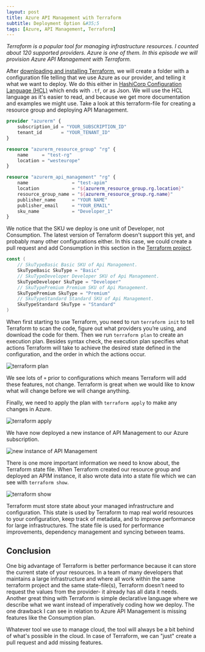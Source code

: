 ```yaml
---
layout: post
title: Azure API Management with Terraform
subtitle: Deployment Option &#35;5
tags: [Azure, API Management, Terraform]
---
```


*Terraform is a popular tool for managing infrastructure resources. I counted about 120 supported providers. Azure is one of them. In this episode we will provision Azure API Management with Terraform.*

After [downloading and installing Terraform](https://learn.hashicorp.com/terraform/getting-started/install.html), we will create a folder with a configuration file telling that we use Azure as our provider, and telling it what we want to deploy. We do this either in [HashiCorp Configuration Language (HCL)](https://github.com/hashicorp/hcl) which ends with `.tf`, or as Json. We will use the HCL language as it's easier to read, and because we get more documentation and examples we might use. Take a look at this terraform-file for creating a resource group and deploying API Management.

```terraform
provider "azurerm" {
    subscription_id = "YOUR_SUBSCRIPTION_ID"
    tenant_id       = "YOUR_TENANT_ID"
}

resource "azurerm_resource_group" "rg" {
    name     = "test-rg"
    location = "westeurope"
}

resource "azurerm_api_management" "rg" {
    name                = "test-apim"
    location            = "${azurerm_resource_group.rg.location}"
    resource_group_name = "${azurerm_resource_group.rg.name}"
    publisher_name      = "YOUR NAME"
    publisher_email     = "YOUR_EMAIL"
    sku_name            = "Developer_1"
}
```

We notice that the SKU we deploy is one unit of Developer, not Consumption. The latest version of Terraform doesn't support this yet, and probably many other configurations either. In this case, we could create a pull request and add Consumption in this section in the [Terraform project](https://github.com/terraform-providers/terraform-provider-azurerm/blob/d1ddff03ce3371ee3beeca5c548cf409437841a4/vendor/github.com/Azure/azure-sdk-for-go/services/apimanagement/mgmt/2018-01-01/apimanagement/models.go#L480-L489).

```go
const (
	// SkuTypeBasic Basic SKU of Api Management.
	SkuTypeBasic SkuType = "Basic"
	// SkuTypeDeveloper Developer SKU of Api Management.
	SkuTypeDeveloper SkuType = "Developer"
	// SkuTypePremium Premium SKU of Api Management.
	SkuTypePremium SkuType = "Premium"
	// SkuTypeStandard Standard SKU of Api Management.
	SkuTypeStandard SkuType = "Standard"
)
```

When first starting to use Terraform, you need to run `terraform init` to tell Terraform to scan the code, figure out what providers you’re using, and download the code for them. Then we run `terraform plan` to create an execution plan. Besides syntax check, the execution plan specifies what actions Terraform will take to achieve the desired state defined in the configuration, and the order in which the actions occur.

![terraform plan](https://media-exp1.licdn.com/dms/image/C4D12AQEKID7nTK5QFg/article-inline_image-shrink_1500_2232/0?e=1591833600&v=beta&t=MdAebDHxqTOfeWs66lxUJlavxdzUJrOZtTeBjBO0OmY)

We see lots of `+` prior to configurations which means Terraform will add these features, not change. Terraform is great when we would like to know what will change before we will change anything.

Finally, we need to apply the plan with `terraform apply` to make any changes in Azure.

![terraform apply](https://media-exp1.licdn.com/dms/image/C4D12AQEeaG8bBG2f0Q/article-inline_image-shrink_1000_1488/0?e=1591833600&v=beta&t=C2AweouNsvV_DnRPcpC5I6DhKHLmnEdzvSLYW-P0EYA)

We have now deployed a new instance of API Management to our Azure subscription.

![new instance of API Management](https://media-exp1.licdn.com/dms/image/C4D12AQG6mqGHhCep3A/article-inline_image-shrink_1000_1488/0?e=1591833600&v=beta&t=ihnodhOKIj0niAOa9Q1Cyz3KF1zWHQZNwHwdEMXT5BU)

There is one more important information we need to know about, the Terraform state file. When Terraform created our resource group and deployed an APIM instance, it also wrote data into a state file which we can see with `terraform show`.

![terraform show](https://media-exp1.licdn.com/dms/image/C4D12AQH_eDkTe27oVQ/article-inline_image-shrink_1000_1488/0?e=1591833600&v=beta&t=rXlQ_1R_eHOT-G2ATio2hyV8uf89e8IVSeqWCbOQZ68)

Terraform must store state about your managed infrastructure and configuration. This state is used by Terraform to map real world resources to your configuration, keep track of metadata, and to improve performance for large infrastructures. The state file is used for performance improvements, dependency management and syncing between teams.

## Conclusion
One big advantage of Terraform is better performance because it can store the current state of your resources. In a team of many developers that maintains a large infrastructure and where all work within the same terraform project and the same state-file(s), Terraform doesn’t need to request the values from the provider- it already has all data it needs. Another great thing with Terraform is simple declarative language where we describe what we want instead of imperatively coding how we deploy. The one drawback I can see in relation to Azure API Management is missing features like the Consumption plan.

Whatever tool we use to manage cloud, the tool will always be a bit behind of what's possible in the cloud. In case of Terraform, we can "just" create a pull request and add missing features.
